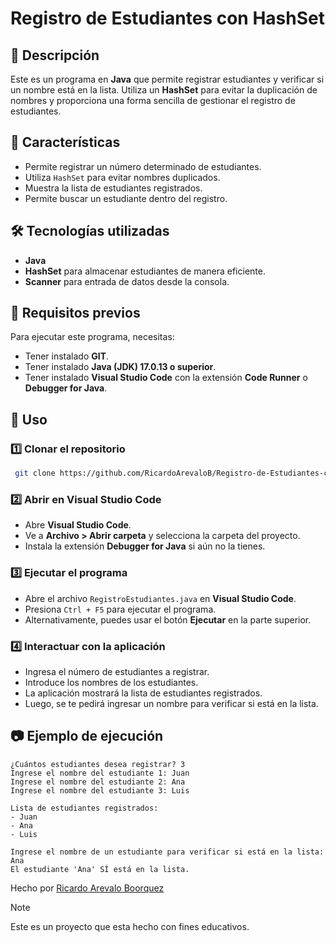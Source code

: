 # Registro de Estudiantes con HashSet

## 📌 Descripción
Este es un programa en **Java** que permite registrar estudiantes y verificar si un nombre está en la lista. Utiliza un **HashSet** para evitar la duplicación de nombres y proporciona una forma sencilla de gestionar el registro de estudiantes.

## 🚀 Características
- Permite registrar un número determinado de estudiantes.
- Utiliza `HashSet` para evitar nombres duplicados.
- Muestra la lista de estudiantes registrados.
- Permite buscar un estudiante dentro del registro.

## 🛠️ Tecnologías utilizadas
- **Java**
- **HashSet** para almacenar estudiantes de manera eficiente.
- **Scanner** para entrada de datos desde la consola.

## 📌 Requisitos previos
Para ejecutar este programa, necesitas:
- Tener instalado **GIT**.
- Tener instalado **Java (JDK) 17.0.13 o superior**.
- Tener instalado **Visual Studio Code** con la extensión **Code Runner** o **Debugger for Java**.

## 📖 Uso
### 1️⃣ Clonar el repositorio
```bash
 git clone https://github.com/RicardoArevaloB/Registro-de-Estudiantes-con-HashSet.git
```

### 2️⃣ Abrir en Visual Studio Code
- Abre **Visual Studio Code**.
- Ve a **Archivo > Abrir carpeta** y selecciona la carpeta del proyecto.
- Instala la extensión **Debugger for Java** si aún no la tienes.

### 3️⃣ Ejecutar el programa
- Abre el archivo `RegistroEstudiantes.java` en **Visual Studio Code**.
- Presiona `Ctrl + F5` para ejecutar el programa.
- Alternativamente, puedes usar el botón **Ejecutar** en la parte superior.

### 4️⃣ Interactuar con la aplicación
- Ingresa el número de estudiantes a registrar.
- Introduce los nombres de los estudiantes.
- La aplicación mostrará la lista de estudiantes registrados.
- Luego, se te pedirá ingresar un nombre para verificar si está en la lista.

## 📷 Ejemplo de ejecución
```
¿Cuántos estudiantes desea registrar? 3
Ingrese el nombre del estudiante 1: Juan
Ingrese el nombre del estudiante 2: Ana
Ingrese el nombre del estudiante 3: Luis

Lista de estudiantes registrados:
- Juan
- Ana
- Luis

Ingrese el nombre de un estudiante para verificar si está en la lista: Ana
El estudiante 'Ana' SÍ está en la lista.
```

Hecho por [Ricardo Arevalo Boorquez](https://github.com/RicardoArevaloB)

>[!NOTE]
>Este es un proyecto que esta hecho con fines educativos.


